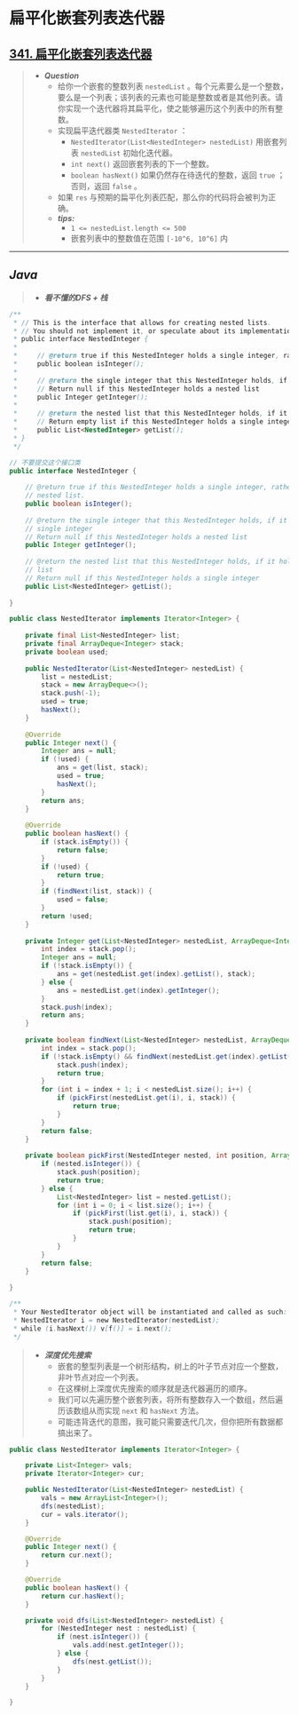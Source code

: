 # 扁平化嵌套列表迭代器

## [341. 扁平化嵌套列表迭代器](https://leetcode.cn/problems/flatten-nested-list-iterator/)

> - ***Question***
>   - 给你一个嵌套的整数列表 `nestedList` 。每个元素要么是一个整数，要么是一个列表；该列表的元素也可能是整数或者是其他列表。请你实现一个迭代器将其扁平化，使之能够遍历这个列表中的所有整数。
>   - 实现扁平迭代器类 `NestedIterator` ：
>     - `NestedIterator(List<NestedInteger> nestedList)` 用嵌套列表 `nestedList` 初始化迭代器。
>     - `int next()` 返回嵌套列表的下一个整数。
>     - `boolean hasNext()` 如果仍然存在待迭代的整数，返回 `true` ；否则，返回 `false` 。
>   - 如果 `res` 与预期的扁平化列表匹配，那么你的代码将会被判为正确。
>   - ***tips:***
>     - `1 <= nestedList.length <= 500`
>     - 嵌套列表中的整数值在范围 `[-10^6, 10^6]` 内

---

## *Java*

> - ***看不懂的DFS + 栈***

```java
/**
 * // This is the interface that allows for creating nested lists.
 * // You should not implement it, or speculate about its implementation
 * public interface NestedInteger {
 *
 *     // @return true if this NestedInteger holds a single integer, rather than a nested list.
 *     public boolean isInteger();
 *
 *     // @return the single integer that this NestedInteger holds, if it holds a single integer
 *     // Return null if this NestedInteger holds a nested list
 *     public Integer getInteger();
 *
 *     // @return the nested list that this NestedInteger holds, if it holds a nested list
 *     // Return empty list if this NestedInteger holds a single integer
 *     public List<NestedInteger> getList();
 * }
 */

// 不要提交这个接口类
public interface NestedInteger {
    
    // @return true if this NestedInteger holds a single integer, rather than a
    // nested list.
    public boolean isInteger();
    
    // @return the single integer that this NestedInteger holds, if it holds a
    // single integer
    // Return null if this NestedInteger holds a nested list
    public Integer getInteger();
    
    // @return the nested list that this NestedInteger holds, if it holds a nested
    // list
    // Return null if this NestedInteger holds a single integer
    public List<NestedInteger> getList();
    
}

public class NestedIterator implements Iterator<Integer> {
    
    private final List<NestedInteger> list;
    private final ArrayDeque<Integer> stack;
    private boolean used;
    
    public NestedIterator(List<NestedInteger> nestedList) {
        list = nestedList;
        stack = new ArrayDeque<>();
        stack.push(-1);
        used = true;
        hasNext();
    }
    
    @Override
    public Integer next() {
        Integer ans = null;
        if (!used) {
            ans = get(list, stack);
            used = true;
            hasNext();
        }
        return ans;
    }
    
    @Override
    public boolean hasNext() {
        if (stack.isEmpty()) {
            return false;
        }
        if (!used) {
            return true;
        }
        if (findNext(list, stack)) {
            used = false;
        }
        return !used;
    }
    
    private Integer get(List<NestedInteger> nestedList, ArrayDeque<Integer> stack) {
        int index = stack.pop();
        Integer ans = null;
        if (!stack.isEmpty()) {
            ans = get(nestedList.get(index).getList(), stack);
        } else {
            ans = nestedList.get(index).getInteger();
        }
        stack.push(index);
        return ans;
    }
    
    private boolean findNext(List<NestedInteger> nestedList, ArrayDeque<Integer> stack) {
        int index = stack.pop();
        if (!stack.isEmpty() && findNext(nestedList.get(index).getList(), stack)) {
            stack.push(index);
            return true;
        }
        for (int i = index + 1; i < nestedList.size(); i++) {
            if (pickFirst(nestedList.get(i), i, stack)) {
                return true;
            }
        }
        return false;
    }
    
    private boolean pickFirst(NestedInteger nested, int position, ArrayDeque<Integer> stack) {
        if (nested.isInteger()) {
            stack.push(position);
            return true;
        } else {
            List<NestedInteger> list = nested.getList();
            for (int i = 0; i < list.size(); i++) {
                if (pickFirst(list.get(i), i, stack)) {
                    stack.push(position);
                    return true;
                }
            }
        }
        return false;
    }
    
}

/**
 * Your NestedIterator object will be instantiated and called as such:
 * NestedIterator i = new NestedIterator(nestedList);
 * while (i.hasNext()) v[f()] = i.next();
 */
```

> - ***深度优先搜索***
>   - 嵌套的整型列表是一个树形结构，树上的叶子节点对应一个整数，非叶节点对应一个列表。
>   - 在这棵树上深度优先搜索的顺序就是迭代器遍历的顺序。
>   - 我们可以先遍历整个嵌套列表，将所有整数存入一个数组，然后遍历该数组从而实现 `next` 和 `hasNext` 方法。
>   - 可能违背迭代的意图，我可能只需要迭代几次，但你把所有数据都搞出来了。

```java
public class NestedIterator implements Iterator<Integer> {

    private List<Integer> vals;
    private Iterator<Integer> cur;

    public NestedIterator(List<NestedInteger> nestedList) {
        vals = new ArrayList<Integer>();
        dfs(nestedList);
        cur = vals.iterator();
    }

    @Override
    public Integer next() {
        return cur.next();
    }

    @Override
    public boolean hasNext() {
        return cur.hasNext();
    }

    private void dfs(List<NestedInteger> nestedList) {
        for (NestedInteger nest : nestedList) {
            if (nest.isInteger()) {
                vals.add(nest.getInteger());
            } else {
                dfs(nest.getList());
            }
        }
    }

}
```
